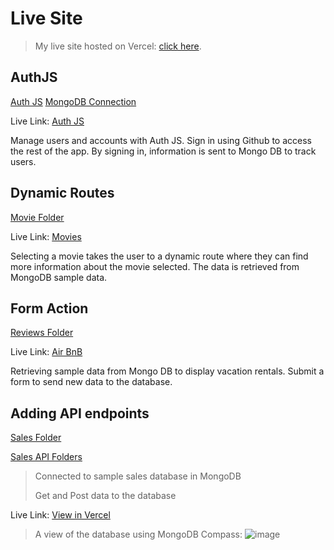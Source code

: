 # Live Site

> My live site hosted on Vercel:
[click here](https://www.ethanayers.xyz/).

## AuthJS
[Auth JS](https://github.com/eayers127/dwdd-3780/blob/main/full-stack-sveltekit/src/routes/%2Bpage.svelte)
[MongoDB Connection](https://github.com/eayers127/dwdd-3780/blob/main/full-stack-sveltekit/src/routes/mongodb/%2Bpage.server.ts)

Live Link: [Auth JS](https://www.ethanayers.xyz/)

Manage users and accounts with Auth JS. Sign in using Github to access the rest of the app. By signing in, information is sent to Mongo DB to track users.

## Dynamic Routes
[Movie Folder](https://github.com/eayers127/dwdd-3780/tree/main/full-stack-sveltekit/src/routes/movies)

Live Link: [Movies](https://www.ethanayers.xyz/movies)

Selecting a movie takes the user to a dynamic route where they can find more information about the movie selected.
The data is retrieved from MongoDB sample data.

## Form Action
[Reviews Folder](https://github.com/eayers127/dwdd-3780/tree/main/full-stack-sveltekit/src/routes/reviews)

Live Link: [Air BnB](https://www.ethanayers.xyz/reviews)

Retrieving sample data from Mongo DB to display vacation rentals. Submit a form to send new data to the database. 

## Adding API endpoints

[Sales Folder](https://github.com/eayers127/dwdd-3780/tree/main/full-stack-sveltekit/src/routes/sales)

[Sales API Folders](https://github.com/eayers127/dwdd-3780/tree/main/full-stack-sveltekit/src/routes/api/sales)
>Connected to sample sales database in MongoDB
>
>Get and Post data to the database

Live Link: [View in Vercel](https://dwdd-3780-new.vercel.app/sales)
>A view of the database using MongoDB Compass:
![image](https://github.com/eayers127/dwdd-3780/assets/71342594/f89b5603-252a-4d26-86fb-756285c62ea8)


